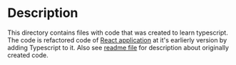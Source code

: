# Description
This directory contains files with code that was created to learn typescript. 
The code is refactored code of [React application](https://github.com/jutre/learning/tree/main/react/create_react_app_1/src/redux_study/redux_sample_app) at it's  earlierly version by adding Typescript to it.
Also see [readme file](https://github.com/jutre/learning/blob/main/react/create_react_app_1/README.md) for description about originally created code.

